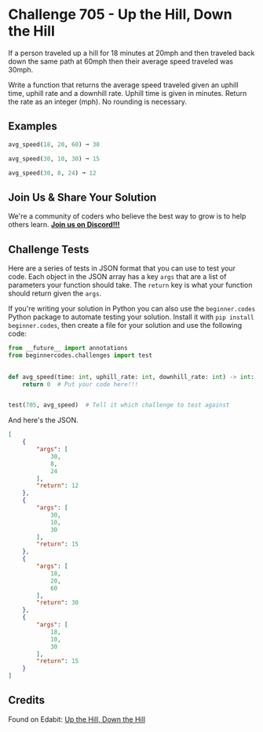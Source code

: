 # Challenge 705 - Up the Hill, Down the Hill

If a person traveled up a hill for 18 minutes at 20mph and then traveled back down the same path at 60mph then their average speed traveled was 30mph.

Write a function that returns the average speed traveled given an uphill time, uphill rate and a downhill rate. Uphill time is given in minutes. Return the rate as an integer (mph). No rounding is necessary.

## Examples
```python
avg_speed(18, 20, 60) ➞ 30

avg_speed(30, 10, 30) ➞ 15

avg_speed(30, 8, 24) ➞ 12
```
## Join Us & Share Your Solution

We're a community of coders who believe the best way to grow is to help others learn. **[Join us on Discord!!!](https://discord.gg/sfHykntuGy)**

## Challenge Tests

Here are a series of tests in JSON format that you can use to test your code. Each object in the JSON array has a key `args` that are a list of parameters your function should take. The `return` key is what your function should return given the `args`. 

If you're writing your solution in Python you can also use the `beginner.codes` Python package to automate testing your solution. Install it with `pip install beginner.codes`, then create a file for your solution and use the following code:
```python
from __future__ import annotations
from beginnercodes.challenges import test

    
def avg_speed(time: int, uphill_rate: int, downhill_rate: int) -> int:
    return 0  # Put your code here!!!


test(705, avg_speed)  # Tell it which challenge to test against
```
And here's the JSON.
```json
[
    {
        "args": [
            30,
            8,
            24
        ],
        "return": 12
    },
    {
        "args": [
            30,
            10,
            30
        ],
        "return": 15
    },
    {
        "args": [
            18,
            20,
            60
        ],
        "return": 30
    },
    {
        "args": [
            18,
            10,
            30
        ],
        "return": 15
    }
]
```
## Credits

Found on Edabit: [Up the Hill, Down the Hill](https://edabit.com/challenge/NYEaXXCnSj9jteNWA)
